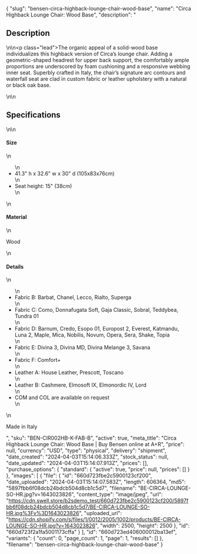 {
  "slug": "bensen-circa-highback-lounge-chair-wood-base",
  "name": "Circa Highback Lounge Chair: Wood Base",
  "description": "<h2>Description</h2>\n<!-- split -->\n<p class=\"lead\">The organic appeal of a solid-wood base individualizes this highback version of Circa’s lounge chair. Adding a geometric-shaped headrest for upper back support, the comfortably ample proportions are underscored by foam cushioning and a responsive webbing inner seat. Superbly crafted in Italy, the chair’s signature arc contours and waterfall seat are clad in custom fabric or leather upholstery with a natural or black oak base.</p>\n<!-- split -->\n<h2>Specifications</h2>\n<!-- split -->\n<h4>Size</h4>\n<ul>\n<li>41.3\" h x 32.6\" w x 30\" d (105x83x76cm)</li>\n<li>Seat height: 15\" (38cm)</li>\n</ul>\n<h4>Material</h4>\n<p>Wood</p>\n<h4>Details</h4>\n<ul>\n<li>Fabric B: Barbat, Chanel, Lecco, Rialto, Superga</li>\n<li>Fabric C: Como, Donnafugata Soft, Gaja Classic,  Sobral, Teddybea, Tundra 01</li>\n<li>Fabric D: Barnum, Credo, Esopo 01, Europost 2, Everest,  Katmandu, Luna 2, Maple, Mica, Nobilis, Novum, Opera, Sera, Shake, Topia </li>\n<li>Fabric E: Divina 3, Divina MD, Divina Melange 3, Savana</li>\n<li>Fabric F: Comfort+</li>\n<li>Leather A: House Leather, Prescott, Toscano</li>\n<li>Leather B: Cashmere, Elmosoft IX, Elmonordic IV, Lord</li>\n<li>COM and COL are available on request</li>\n</ul>\n<p>Made in Italy</p>",
  "sku": "BEN-CIR002HB-K-FAB-B",
  "active": true,
  "meta_title": "Circa Highback Lounge Chair: Wood Base | Buy Bensen online at A+R",
  "price": null,
  "currency": "USD",
  "type": "physical",
  "delivery": "shipment",
  "date_created": "2024-04-03T15:14:06.333Z",
  "stock_status": null,
  "date_updated": "2024-04-03T15:14:07.913Z",
  "prices": [],
  "purchase_options": {
    "standard": {
      "active": true,
      "price": null,
      "prices": []
    }
  },
  "images": [
    {
      "file": {
        "id": "660d723fbe2c5900123cf200",
        "date_uploaded": "2024-04-03T15:14:07.583Z",
        "length": 606364,
        "md5": "5897fbb6f08dcb24bdcb504d8cb1c5d7",
        "filename": "BE-CIRCA-LOUNGE-SO-HR.jpg?v=1643023826",
        "content_type": "image/jpeg",
        "url": "https://cdn.swell.store/b2sdemo_test/660d723fbe2c5900123cf200/5897fbb6f08dcb24bdcb504d8cb1c5d7/BE-CIRCA-LOUNGE-SO-HR.jpg%3Fv%3D1643023826",
        "uploaded_url": "https://cdn.shopify.com/s/files/1/0012/2005/1002/products/BE-CIRCA-LOUNGE-SO-HR.jpg?v=1643023826",
        "width": 2500,
        "height": 2500
      },
      "id": "660d723f2a1fa5001173cffa"
    }
  ],
  "id": "660d723ed406000012ba13ef",
  "variants": {
    "count": 0,
    "page_count": 1,
    "page": 1,
    "results": []
  },
  "filename": "bensen-circa-highback-lounge-chair-wood-base"
}